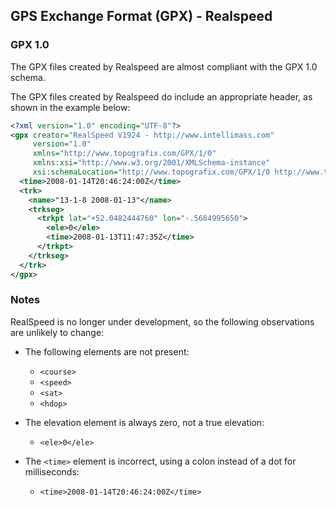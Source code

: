 ## GPS Exchange Format (GPX) - Realspeed

### GPX 1.0

The GPX files created by Realspeed are almost compliant with the GPX 1.0 schema.

The GPX files created by Realspeed do include an appropriate header, as shown in the example below:

```xml
<?xml version="1.0" encoding="UTF-8"?>
<gpx creator="RealSpeed V1924 - http://www.intellimass.com"
     version="1.0"
     xmlns="http://www.topografix.com/GPX/1/0"
     xmlns:xsi="http://www.w3.org/2001/XMLSchema-instance"
     xsi:schemaLocation="http://www.topografix.com/GPX/1/0 http://www.topografix.com/GPX/1/0/gpx.xsd">
  <time>2008-01-14T20:46:24:00Z</time>
  <trk>
    <name>"13-1-8 2008-01-13"</name>
    <trkseg>
      <trkpt lat="+52.0482444760" lon="-.5684995650">
        <ele>0</ele>
        <time>2008-01-13T11:47:35Z</time>
      </trkpt>
    </trkseg>
  </trk>
</gpx>
```



### Notes

RealSpeed is no longer under development, so the following observations are unlikely to change:

- The following elements are not present:
  - `<course>`
  - `<speed>`
  - `<sat>`
  - `<hdop>`
- The elevation element is always zero, not a true elevation:
  - `<ele>0</ele>`

- The `<time>` element is incorrect, using a colon instead of a dot for milliseconds:
  - `<time>2008-01-14T20:46:24:00Z</time>`

